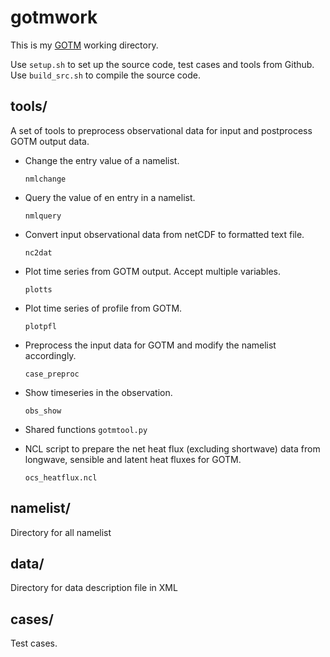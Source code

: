 # gotmwork #

This is my [GOTM](http://gotm.net) working directory.

Use `setup.sh` to set up the source code, test cases and tools from Github. Use `build_src.sh` to compile the source code.


## tools/ ##

A set of tools to preprocess observational data for input and postprocess GOTM output data.

- Change the entry value of a namelist.

  `nmlchange`

- Query the value of en entry in a namelist.

  `nmlquery`

- Convert input observational data from netCDF to formatted text file.

  `nc2dat`

- Plot time series from GOTM output. Accept multiple variables.

  `plotts`

- Plot time series of profile from GOTM.

  `plotpfl`

- Preprocess the input data for GOTM and modify the namelist accordingly.

  `case_preproc`

- Show timeseries in the observation.

  `obs_show`

- Shared functions
  `gotmtool.py`

- NCL script to prepare the net heat flux (excluding shortwave) data from longwave, sensible and latent heat fluxes for GOTM.

  `ocs_heatflux.ncl`


## namelist/ ##

Directory for all namelist


## data/ ##

Directory for data description file in XML


## cases/ ##

Test cases.
